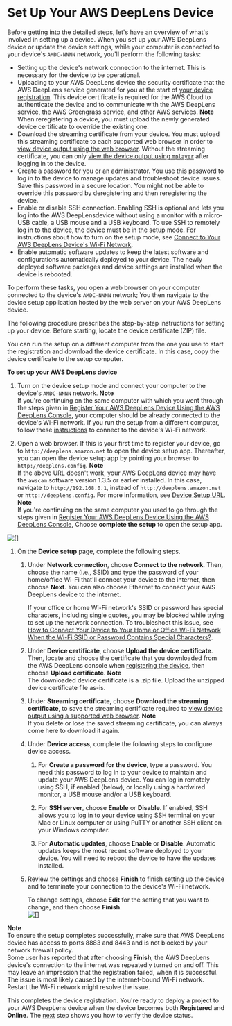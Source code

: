 # Set Up Your AWS DeepLens Device<a name="deeplens-getting-started-set-up"></a>

Before getting into the detailed steps, let's have an overview of what's involved in setting up a device\. When you set up your AWS DeepLens device or update the device settings, while your computer is connected to your device's `AMDC-NNNN` network, you'll perform the following tasks: 
+ Setting up the device's network connection to the internet\. This is necessary for the device to be operational\. 
+ Uploading to your AWS DeepLens device the security certificate that the AWS DeepLens service generated for you at the start of [your device registration](deeplens-getting-started-register.md)\. This device certificate is required for the AWS Cloud to authenticate the device and to communicate with the AWS DeepLens service, the AWS Greengrass service, and other AWS services\. 
**Note**  
When reregistering a device, you must upload the newly generated device certificate to override the existing one\.
+ Download the streaming certificate from your device\. You must upload this streaming certificate to each supported web browser in order to [view device output using the web browser](deeplens-viewing-device-output-in-browser.md)\. Without the streaming certificate, you can only [view the device output using `mplayer`](deeplens-viewing-device-output-on-device.md) after logging in to the device\.
+ Create a password for you or an administrator\. You use this password to log in to the device to manage updates and troubleshoot device issues\. Save this password in a secure location\. You might not be able to override this password by deregistering and then reregistering the device\.
+  Enable or disable SSH connection\. Enabling SSH is optional and lets you log into the AWS DeepLensdevice without using a monitor with a micro\-USB cable, a USB mouse and a USB keyboard\. To use SSH to remotely log in to the device, the device must be in the setup mode\. For instructions about how to turn on the setup mode,  see [Connect to Your AWS DeepLens Device's Wi\-Fi Network](deeplens-getting-started-connect.md)\.
+  Enable automatic software updates to keep the latest software and configurations automatically deployed to your device\. The newly deployed software packages and device settings are installed when the device is rebooted\. 

To perform these tasks, you open a web browser on your computer connected to the device's `AMDC-NNNN` network; You then navigate to the device setup application hosted by the web server on your AWS DeepLens device\. 

The following procedure prescribes the step\-by\-step instructions for setting up your device\. Before starting, locate the device certificate \(ZIP\) file\.

You can run the setup on a different computer from the one you use to start the registration and download the device certificate\. In this case, copy the device certificate to the setup computer\.<a name="deeplens-set-up-device-procedure"></a>

**To set up your AWS DeepLens device**

1.  Turn on the device setup mode and connect your computer to the device's `AMDC-NNNN` network\. 
**Note**  
If you're continuing on the same computer with which you went through the steps given in [Register Your AWS DeepLens Device Using the AWS DeepLens Console](deeplens-getting-started-register.md#deeplens-start-registering-device-using-console), your computer should be already connected to the device's Wi\-Fi network\. If you run the setup from a different computer, follow these [instructions](deeplens-getting-started-connect.md) to connect to the device's Wi\-Fi network\.

1.  Open a web browser\. If this is your first time to register your device, go to `http://deeplens.amazon.net` to open the device setup app\. Thereafter, you can open the device setup app by pointing your browser to `http://deeplens.config`\.
**Note**  
If the above URL doesn't work, your AWS DeepLens device may have the `awscam` software version 1\.3\.5 or earlier installed\. In this case, navigate to `http://192.168.0.1`, instead of `http://deeplens.amazon.net` or `http://deeplens.config`\. For more information, see [Device Setup URL](troubleshooting-device-registration.md#troubleshooting-device-registration-8)\.
**Note**  
If you're continuing on the same computer you used to go through the steps given in [Register Your AWS DeepLens Device Using the AWS DeepLens Console](deeplens-getting-started-register.md#deeplens-start-registering-device-using-console), Choose **complete the setup** to open the setup app\.  

![\[\]](http://docs.aws.amazon.com/deeplens/latest/dg/images/deeplens-device-setup-guide-page.png)

1. On the **Device setup** page, complete the following steps\.

   1. Under **Network connection**, choose **Connect to the network**\. Then, choose the name \(i\.e\., SSID\) and type the password of your home/office Wi\-Fi that'll connect your device to the internet, then choose **Next**\. You can also choose Ethernet to connect your AWS DeepLens device to the internet\.

      If your office or home Wi\-Fi network's SSID or password has special characters, including single quotes, you may be blocked while trying to set up the network connection\. To troubleshoot this issue, see [How to Connect Your Device to Your Home or Office Wi\-Fi Network When the Wi\-Fi SSID or Password Contains Special Characters?](troubleshooting-device-registration.md#troubleshooting-device-wifi-connection)\.

   1. Under **Device certificate**, choose **Upload the device certificate**\. Then, locate and choose the certificate that you downloaded from the AWS DeepLens console when [registering the device](deeplens-getting-started-register.md), then choose **Upload certificate**\.
**Note**  
The downloaded  device certificate is a \.zip file\. Upload the unzipped device certificate file as\-is\.  

   1. Under **Streaming certificate**, choose **Download the streaming certificate**, to save the streaming certificate required to [view device output using a supported web browser](deeplens-viewing-device-output-in-browser.md)\. 
**Note**  
If you delete or lose the saved streaming certificate, you can always come here to download it again\.

   1. Under **Device access**, complete the following steps to configure device access\.

      1. For **Create a password for the device**, type a password\. You need this password to log in to your device to maintain and update your AWS DeepLens device\. You can log in remotely using SSH, if enabled \(below\), or locally using a hardwired monitor, a USB mouse and/or a USB keyboard\.

      1. For **SSH server**, choose **Enable** or **Disable**\. If enabled, SSH allows you to log in to your device using SSH terminal on your Mac or Linux computer or using PuTTY or another SSH client on your Windows computer\.  

      1. For **Automatic updates**, choose **Enable** or **Disable**\. Automatic updates keeps the most recent software deployed to your device\. You will need to reboot the device to have the updates installed\. 

   1. Review the settings and choose **Finish** to finish setting up the device and to terminate your connection to the device's Wi\-Fi network\.

      To change settings, choose **Edit** for the setting that you want to change, and then choose **Finish**\.   
![\[\]](http://docs.aws.amazon.com/deeplens/latest/dg/images/deeplens-device-setup-complete.png)

**Note**  
 To ensure the setup completes successfully, make sure that AWS DeepLens device has access to ports 8883 and 8443 and is not blocked by your network firewall policy\.   
Some user has reported that after choosing **Finish**, the AWS DeepLens device's connection to the internet was repeatedly turned on and off\. This may leave an impression that the registration failed, when it is successful\. The issue is most likely caused by the internet\-bound Wi\-Fi network\. Restart the Wi\-Fi network might resolve the issue\.

This completes the device registration\. You're ready to deploy a project to your AWS DeepLens device when the device becomes both **Registered** and **Online**\. The [next](deeplens-getting-started-verify-connection.md) step shows you how to verify the device status\. 